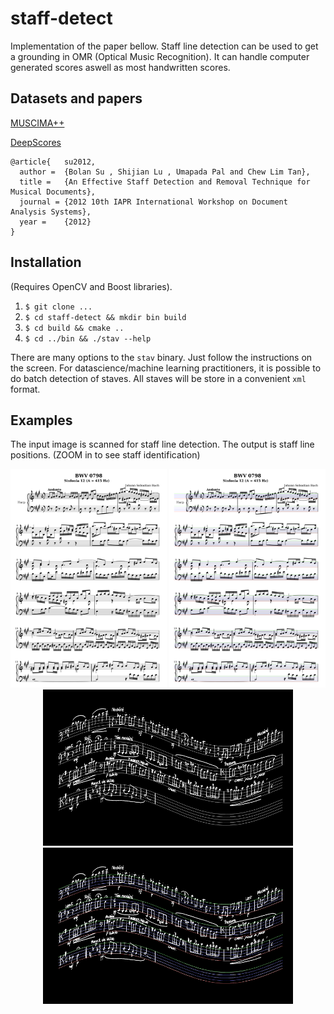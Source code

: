 # staff-detect
Implementation of the paper bellow. Staff line detection can be used to get a grounding in OMR (Optical Music Recognition). It can handle computer generated scores aswell as most handwritten scores.

## Datasets and papers
[MUSCIMA++](https://ufal.mff.cuni.cz/muscima)

[DeepScores](https://tuggeluk.github.io/deepscores/)

```
@article{   su2012,
  author =  {Bolan Su , Shijian Lu , Umapada Pal and Chew Lim Tan},
  title =   {An Effective Staff Detection and Removal Technique for Musical Documents},
  journal = {2012 10th IAPR International Workshop on Document Analysis Systems},
  year =    {2012}
}
```

## Installation
(Requires OpenCV and Boost libraries).

1. `$ git clone ...`
2. `$ cd staff-detect && mkdir bin build `
3. `$ cd build && cmake ..`
4. `$ cd ../bin && ./stav --help`

There are many options to the `stav` binary. Just follow the instructions on the screen. For datascience/machine learning practitioners, it is possible to do batch detection of staves. All staves will be store in a convenient `xml` format. 

## Examples
The input image is scanned for staff line detection. The output is staff line positions. (ZOOM in to see staff identification)

<p align="center">  
<img src=pictures/computer_generated.png width="250" height="350">  
<img src=pictures/staff_computer_generated.png width="250" height="350">  
<img src=pictures/handwritten.png width="400" height="250">  
<img src=pictures/staff_handwritten.png width="400" height="250">  
</p>